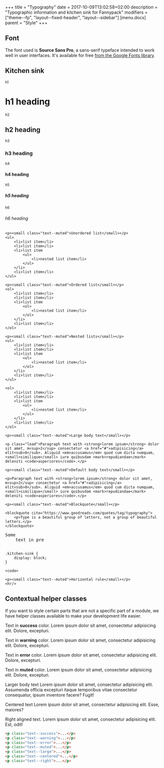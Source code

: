 +++
title = "Typography"
date = 2017-10-09T13:02:58+02:00
description = "Typographic information and kitchen sink for Fannypack"
modifiers = ["theme--fp", "layout--fixed-header", "layout--sidebar"]
[menu.docs]
parent = "Style"
+++

## Font

The font used is **Source Sans Pro**, a sans-serif typeface intended to work well in user interfaces. It's available for free [from the Google Fonts library](https://fonts.google.com/specimen/Source+Sans+Pro).

## Kitchen sink

<div class="fp-example fp-example--kitchen-sink">
	<p><small class="text--muted">h1</small></p>
	<h1>h1 heading</h1>
	<p><small class="text--muted">h2</small></p>
	<h2>h2 heading</h2>
	<p><small class="text--muted">h3</small></p>
	<h3>h3 heading</h3>
	<p><small class="text--muted">h4</small></p>
	<h4>h4 heading</h4>
	<p><small class="text--muted">h5</small></p>
	<h5>h5 heading</h5>
	<p><small class="text--muted">h6</small></p>
	<h6>h6 heading</h6>

	<p><small class="text--muted">Unordered list</small></p>
	<ul>
		<li>list item</li>
		<li>list item</li>
		<li>list item
			<ul>
				<li>nested list item</li>
			</ul>
		</li>
		<li>list item</li>
	</ul>

	<p><small class="text--muted">Ordered list</small></p>
	<ol>
		<li>list item</li>
		<li>list item</li>
		<li>list item
			<ol>
				<li>nested list item</li>
			</ol>
		</li>
		<li>list item</li>
	</ol>

	<p><small class="text--muted">Nested lists</small></p>
	<ul>
		<li>list item</li>
		<li>list item</li>
		<li>list item
			<ol>
				<li>nested list item</li>
			</ol>
		</li>
		<li>list item</li>
	</ul>

	<ol>
		<li>list item</li>
		<li>list item</li>
		<li>list item
			<ul>
				<li>nested list item</li>
			</ul>
		</li>
		<li>list item</li>
	</ol>

	<p><small class="text--muted">Large body text</small></p>

	<p class="lead">Paragraph text with <strong>lorem ipsum</strong> dolor sit amet, m<sup>2</sup> consectetur <a href="#">adipisicing</a> elit<sub>8</sub>. Aliquid <em>accusamus</em> quod cum dicta numquam, <small>similique</small> iure quibusdam <mark>repudiandae</mark> deleniti <code>asperiores</code>.</p>

	<p><small class="text--muted">Default body text</small></p>

	<p>Paragraph text with <strong>lorem ipsum</strong> dolor sit amet, m<sup>2</sup> consectetur <a href="#">adipisicing</a> elit<sub>8</sub>. Aliquid <em>accusamus</em> quod cum dicta numquam, <small>similique</small> iure quibusdam <mark>repudiandae</mark> deleniti <code>asperiores</code>.</p>

	<p><small class="text--muted">Blockquote</small></p>

	<blockquote cite="https://www.goodreads.com/quotes/tag/typography">
		<p>Type is a beautiful group of letters, not a group of beautiful letters.</p>
	</blockquote>

<pre>Some
	text in pre

</pre>

<pre><code>.kitchen-sink {
	display: block;
}</code></pre>

<code>&lt;code&gt;</code>

	<p><small class="text--muted">Horizontal rule</small></p>
	<hr/>
</div>

## Contextual helper classes

If you want to style certain parts that are not a specific part of a module, we have helper classes available to make your development life easier.

<div class="fp-example">
	<p class="text--success">Text in <strong>success</strong> color. Lorem ipsum dolor sit amet, consectetur adipisicing elit. Dolore, excepturi.</p>
	<p class="text--warning">Text in <strong>warning</strong> color. Lorem ipsum dolor sit amet, consectetur adipisicing elit. Dolore, excepturi.</p>
	<p class="text--error">Text in <strong>error</strong> color. Lorem ipsum dolor sit amet, consectetur adipisicing elit. Dolore, excepturi.</p>
	<p class="text--muted">Text in <strong>muted</strong> color. Lorem ipsum dolor sit amet, consectetur adipisicing elit. Dolore, excepturi.</p>
	<p class="text--large">Larger body text Lorem ipsum dolor sit amet, consectetur adipisicing elit. Assumenda officia excepturi itaque temporibus vitae consectetur consequatur, ipsum inventore facere? Fugit!</p>
	<p class="text--centered">Centered text Lorem ipsum dolor sit amet, consectetur adipisicing elit. Esse, maiores?</p>
	<p class="text--right">Right aligned text. Lorem ipsum dolor sit amet, consectetur adipisicing elit. Est, odit!</p>
</div>

```html
<p class="text--success">...</p>
<p class="text--warning">...</p>
<p class="text--error">...</p>
<p class="text--muted">...</p>
<p class="text--large">...</p>
<p class="text--centered">...</p>
<p class="text--right">...</p>
```
